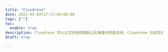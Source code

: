 ```yaml
---
title: "Cloudreve"
date: 2023-03-03T17:17:02+08:00
tags: [""]
toc:
  enable: true
description: Cloudreve 可以让您快速搭建起公私兼备的网盘系统。Cloudreve 在底层支持不同的云存储平台，用户在实际使用时无须关心物理存储方式。你可以使用 Cloudreve 搭建个人用网盘、文件分享系统，亦或是针对大小团体的公有云系统。
draft: true

---
```


<!--more-->

